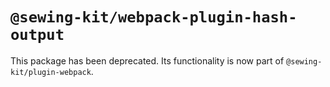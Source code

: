 # `@sewing-kit/webpack-plugin-hash-output`

This package has been deprecated. Its functionality is now part of `@sewing-kit/plugin-webpack`.
